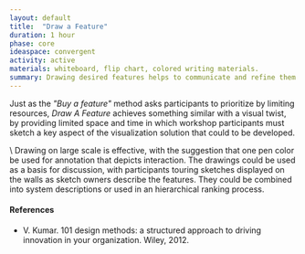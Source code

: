 ```yaml
---
layout: default
title:  "Draw a Feature"
duration: 1 hour
phase: core
ideaspace: convergent
activity: active
materials: whiteboard, flip chart, colored writing materials.
summary: Drawing desired features helps to communicate and refine them.
---
```


Just as the _"Buy a feature"_ method asks participants to prioritize by limiting resources, _Draw A Feature_ achieves something similar with a visual twist, by providing limited space and time in which workshop participants must sketch a key aspect of the visualization solution that could to be developed.

\\
Drawing on large scale is effective, with the suggestion that one pen color be used for annotation that depicts interaction. The drawings could be used as a basis for discussion, with participants touring sketches displayed on the walls as sketch owners describe the features. They could be combined into system descriptions or used in an hierarchical ranking process.

#### References
- V. Kumar. 101 design methods: a structured approach to driving innovation
in your organization. Wiley, 2012.
